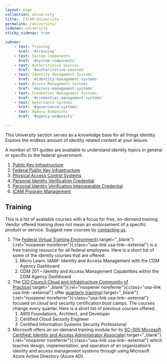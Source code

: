 ```yaml
---
layout: page
collection: university
title:  FICAM University
permalink: /university/
sidenav: university
sticky_sidenav: true

subnav:
    - text: Training
      href: '#training'
    - text: System Components
      href: '#system-components'
    - text: Authoritative Sources
      href: '#authoritative-sources'
    - text: Identity Management Systems
      href: '#identity-management-systems'
    - text: Access Management Systems
      href: '#access-management-systems'
    - text: Credential Management Systems
      href: '#credential-management-systems'
    - text: Governance Systems
      href: '#governance-systems'
    - text: Agency Endpoints
      href: '#agency-endpoints'

---
```


This University section serves as a knowledge base for all things identity. Explore the endless amount of identity related content at your leisure.

A number of 101 guides are available to understand identity topics in general or specific to the federal government.

1. [Public Key Infrastructure]({{site.baseurl}}/university/pki)
2. [Federal Public Key Infrastructure]({{site.baseurl}}/university/fpki)
3. [Physical Access Control Systems]({{site.baseurl}}/university/pacs)
4. [Personal Identity Verification Credential]({{site.baseurl}}/university/piv)
5. [Personal Identity Verification Interoperable Credential]({{site.baseurl}}/university/pivi)
6. [ICAM Program Management]({{site.baseurl}}/university/pm)

## Training

This is a list of available courses with a focus for free, on-demand training. Vendor offered training does not mean an endorsement of a specific product or service. Suggest new courses by [contacting us]({{site.baseurl}}/contact-us).

1. The [Federal Virtual Training Environment](https://fedvte.usalearning.gov/coursecat_external.php){:target="_blank"}{:rel="noopener noreferrer"}{:class="usa-link usa-link--external"} is a free training resource for all federal employees. Here is a short list of some of the identity courses that are offered.
   1. Micro Learn: IdAM- Identity and Access Management with the CDM Agency Dashboard
   2. CDM 201 – Identity and Access Management Capabilities within the CDM Agency Dashboard
2. The [CIO Council Cloud and Infrastructure Community of Practice](https://www.cio.gov/about/members-and-leadership/cloud-infrastructure-cop/){:target="_blank"}{:rel="noopener noreferrer"}{:class="usa-link usa-link--external"} offer [quarterly training](https://community.max.gov/display/Egov/Cloud+Training+Resources){:target="_blank"}{:rel="noopener noreferrer"}{:class="usa-link usa-link--external"} focused on cloud and security certification boot camps. The courses change every quarter. Here is a short list of previous courses offered.
   1. AWS Foundations, Architect, and Developer
   2. Certified Cloud Security Engineer
   3. Certified Information Systems Security Professional 
3. Microsoft offers an on-demand training module for its [SC-300 Microsoft Certified: Identity and Access Administrator Associate](https://learn.microsoft.com/en-us/training/browse/?terms=sc-300){:target="_blank"}{:rel="noopener noreferrer"}{:class="usa-link usa-link--external"} which teaches design, implementation, and operation of an organization’s identity and access management systems through using Microsoft Azure Active Directory (Azure AD).
